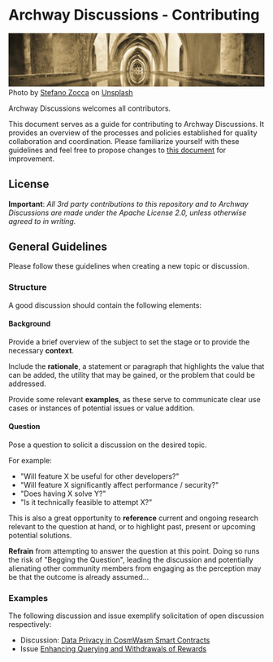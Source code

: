# Archway Discussions - Contributing

![Contributing Banner](https://github.com/archway-network/discussions/blob/main/media/stefano-zocca-c8XFzHLCB0c-unsplash-cropped.jpg?raw=true)
Photo by <a href="https://unsplash.com/@stefano_zocca?utm_source=unsplash&utm_medium=referral&utm_content=creditCopyText">Stefano Zocca</a> on <a href="https://unsplash.com/photos/c8XFzHLCB0c?utm_source=unsplash&utm_medium=referral&utm_content=creditCopyText">Unsplash</a>

Archway Discussions welcomes all contributors.

This document serves as a guide for contributing to Archway Discussions. It provides an overview of the processes and policies established for quality collaboration and coordination. Please familiarize yourself with these guidelines and feel free to propose changes to [this document](https://github.com/archway-network/discussions/blob/main/CONTRIBUTING.md) for improvement.

## License

**Important**: _All 3rd party contributions to this repository and to Archway Discussions are made under the Apache License 2.0, unless otherwise agreed to in writing._

## General Guidelines

Please follow these guidelines when creating a new topic or discussion.

### Structure

A good discussion should contain the following elements:

#### Background

Provide a brief overview of the subject to set the stage or to provide the necessary **context**.

Include the **rationale**, a statement or paragraph that highlights the value that can be added, the utility that may be gained, or the problem that could be addressed.

Provide some relevant **examples**, as these serve to communicate clear use cases or instances of potential issues or value addition.

#### Question

Pose a question to solicit a discussion on the desired topic.

For example:

* "Will feature X be useful for other developers?"
* "Will feature X significantly affect performance / security?"
* "Does having X solve Y?"
* "Is it technically feasible to attempt X?"

This is also a great opportunity to **reference** current and ongoing research relevant to the question at hand, or to highlight past, present or upcoming potential solutions.

**Refrain** from attempting to answer the question at this point. Doing so runs the risk of "Begging the Question", leading the discussion and potentially alienating other community members from engaging as the perception may be that the outcome is already assumed...

### Examples

The following discussion and issue exemplify solicitation of open discussion respectively:

* Discussion: [Data Privacy in CosmWasm Smart Contracts](https://github.com/orgs/archway-network/discussions/11)
* Issue [Enhancing Querying and Withdrawals of Rewards](https://github.com/archway-network/archway/issues/434)
